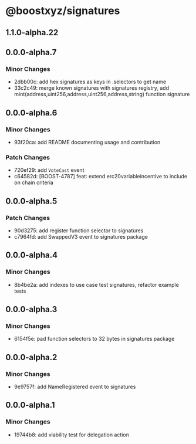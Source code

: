 # @boostxyz/signatures

## 1.1.0-alpha.22

## 0.0.0-alpha.7

### Minor Changes

- 2dbb00c: add hex signatures as keys in .selectors to get name
- 33c2c49: merge known signatures with signatures registry, add mint(address,uint256,address,uint256,address,string) function signature

## 0.0.0-alpha.6

### Minor Changes

- 93f20ca: add README documenting usage and contribution

### Patch Changes

- 720ef29: add `VoteCast` event
- c64582d: [BOOST-4787] feat: extend erc20variableincentive to include on chain criteria

## 0.0.0-alpha.5

### Patch Changes

- 90d3275: add register function selector to signatures
- c7964fd: add SwappedV3 event to signatures package

## 0.0.0-alpha.4

### Minor Changes

- 8b4be2a: add indexes to use case test signatures, refactor example tests

## 0.0.0-alpha.3

### Minor Changes

- 6154f5e: pad function selectors to 32 bytes in signatures package

## 0.0.0-alpha.2

### Minor Changes

- 9e9757f: add NameRegistered event to signatures

## 0.0.0-alpha.1

### Minor Changes

- 19744b8: add viability test for delegation action
